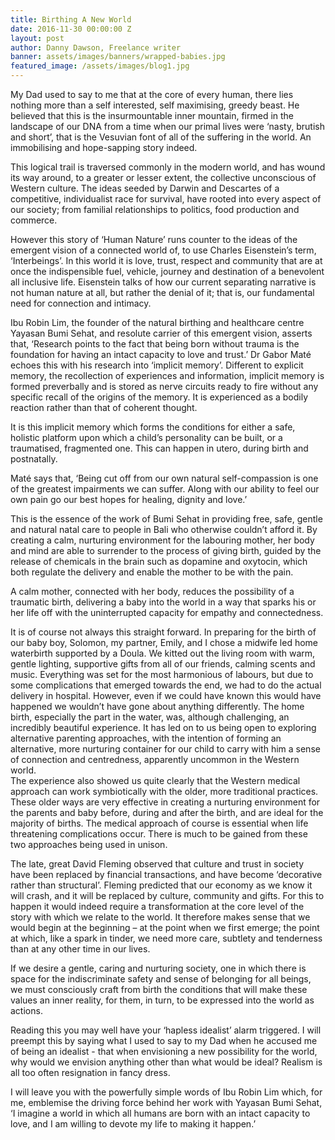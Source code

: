 ```yaml
---
title: Birthing A New World
date: 2016-11-30 00:00:00 Z
layout: post
author: Danny Dawson, Freelance writer
banner: assets/images/banners/wrapped-babies.jpg
featured_image: /assets/images/blog1.jpg
---
```


My Dad used to say to me that at the core of every human, there lies nothing more than a self interested, self maximising, greedy beast. He believed that this is the insurmountable inner mountain, firmed in the landscape of our DNA from a time when our primal lives were ‘nasty, brutish and short’, that is the Vesuvian font of all of the suffering in the world. An immobilising and hope-sapping story indeed.

This logical trail is traversed commonly in the modern world, and has wound its way around, to a greater or lesser extent, the collective unconscious of Western culture. The ideas seeded by Darwin and Descartes of a competitive, individualist race for survival, have rooted into every aspect of our society; from familial relationships to politics, food production and commerce.

However this story of ‘Human Nature’ runs counter to the ideas of the emergent vision of a connected world of, to use Charles Eisenstein’s term, ‘Interbeings’. In this world it is love, trust, respect and community that are at once the indispensible fuel, vehicle, journey and destination of a benevolent all inclusive life. Eisenstein talks of how our current separating narrative is not human nature at all, but rather the denial of it; that is, our fundamental need for connection and intimacy.

Ibu Robin Lim, the founder of the natural birthing and healthcare centre Yayasan Bumi Sehat, and resolute carrier of this emergent vision, asserts that, ‘Research points to the fact that being born without trauma is the foundation for having an intact capacity to love and trust.’ 
Dr Gabor Maté echoes this with his research into ‘implicit memory’. Different to explicit memory, the recollection of experiences and information, implicit memory is formed preverbally and is stored as nerve circuits ready to fire without any specific recall of the origins of the memory. It is experienced as a bodily reaction rather than that of coherent thought.

It is this implicit memory which forms the conditions for either a safe, holistic platform upon which a child’s personality can be built, or a traumatised, fragmented one. This can happen in utero, during birth and postnatally.

Maté says that, ‘Being cut off from our own natural self-compassion is one of the greatest impairments we can suffer. Along with our ability to feel our own pain go our best hopes for healing, dignity and love.’

This is the essence of the work of Bumi Sehat in providing free, safe, gentle and natural natal care to people in Bali who otherwise couldn’t afford it. By creating a calm, nurturing environment for the labouring mother, her body and mind are able to surrender to the process of giving birth, guided by the release of chemicals in the brain such as dopamine and oxytocin, which both regulate the delivery and enable the mother to be with the pain.

A calm mother, connected with her body, reduces the possibility of a traumatic birth, delivering a baby into the world in a way that sparks his or her life off with the uninterrupted capacity for empathy and connectedness.

It is of course not always this straight forward. In preparing for the birth of our baby boy, Solomon, my partner, Emily, and I chose a midwife led home waterbirth supported by a Doula. We kitted out the living room with warm, gentle lighting, supportive gifts from all of our friends, calming scents and music. Everything was set for the most harmonious of labours, but due to some complications that emerged towards the end, we had to do the actual delivery in hospital. 
However, even if we could have known this would have happened we wouldn’t have gone about anything differently. The home birth, especially the part in the water, was, although challenging, an incredibly beautiful experience. It has led on to us being open to exploring alternative parenting approaches, with the intention of forming an alternative, more nurturing container for our child to carry with him a sense of connection and centredness, apparently uncommon in the Western world.   
The experience also showed us quite clearly that the Western medical approach can work symbiotically with the older, more traditional practices. These older ways are very effective in creating a nurturing environment for the parents and baby before, during and after the birth, and are ideal for the majority of births. The medical approach of course is essential when life threatening complications occur. There is much to be gained from these two approaches being used in unison.

The late, great David Fleming observed that culture and trust in society have been replaced by financial transactions, and have become ‘decorative rather than structural’. Fleming predicted that our economy as we know it will crash, and it will be replaced by culture, community and gifts. 
For this to happen it would indeed require a transformation at the core level of the story with which we relate to the world. It therefore makes sense that we would begin at the beginning – at the point when we first emerge; the point at which, like a spark in tinder, we need more care, subtlety and tenderness than at any other time in our lives.

If we desire a gentle, caring and nurturing society, one in which there is space for the indiscriminate safety and sense of belonging for all beings, we must consciously craft from birth the conditions that will make these values an inner reality, for them, in turn, to be expressed into the world as actions.

Reading this you may well have your ‘hapless idealist’ alarm triggered.  I will preempt this by saying what I used to say to my Dad when he accused me of being an idealist - that when envisioning a new possibility for the world, why would we envision anything other than what would be ideal? Realism is all too often resignation in fancy dress.

I will leave you with the powerfully simple words of Ibu Robin Lim which, for me, emblemise the driving force behind her work with Yayasan Bumi Sehat, ‘I imagine a world in which all humans are born with an intact capacity to love, and I am willing to devote my life to making it happen.’
